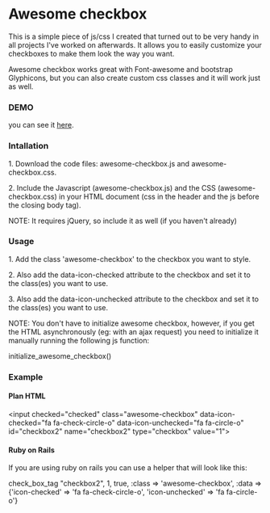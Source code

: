 <h1>Awesome checkbox</h1>
<p>
	This is a simple piece of js/css I created that turned out to be very handy in all projects I've worked on afterwards. It allows you to easily customize your checkboxes to make them look the way you want.
</p>
<p>
	Awesome checkbox works great with Font-awesome and bootstrap Glyphicons, but you can also create custom css classes and it will work just as well.
</p>

<h3>DEMO</h3>
<p>
	you can see it <a href="http://apeniche.github.io/awesome-checkbox" target="_blank">here</a>.

<h3>Intallation</h3>
<p>
	1. Download the code files: awesome-checkbox.js and awesome-checkbox.css.
</p>
<p>
	2. Include the Javascript (awesome-checkbox.js) and the CSS (awesome-checkbox.css) in your HTML document (css in the header and the js before the closing body tag).
</p>
<p>
	NOTE: It requires jQuery, so include it as well (if you haven't already)
</p>
<h3>Usage</h3>
<p>
	1. Add the class 'awesome-checkbox' to the checkbox you want to style.
</p>
<p>
	2. Also add the data-icon-checked attribute to the checkbox and set it to the class(es) you want to use.
</p>
<p>
	3. Also add the data-icon-unchecked attribute to the checkbox and set it to the class(es) you want to use.
</p>
<p>
	NOTE: You don't have to initialize awesome checkbox, however, if you get the HTML asynchronously (eg: with an ajax request) you need to initialize it manually running the following js function:
</p>
<p>
	initialize_awesome_checkbox()
</p>
<h3>Example</h3>
<h4>Plan HTML</h4>
<p>
	&lt;input checked=&quot;checked&quot; class=&quot;awesome-checkbox&quot; data-icon-checked=&quot;fa fa-check-circle-o&quot; data-icon-unchecked=&quot;fa fa-circle-o&quot; id=&quot;checkbox2&quot; name=&quot;checkbox2&quot; type=&quot;checkbox&quot; value=&quot;1&quot;&gt;
</p>
<h4>Ruby on Rails</h4>
<p>If you are using ruby on rails you can use a helper that will look like this:</p>
<p>
	check_box_tag "checkbox2", 1, true, :class => 'awesome-checkbox', :data => {'icon-checked' => 'fa fa-check-circle-o', 'icon-unchecked' => 'fa fa-circle-o'}
</p>
